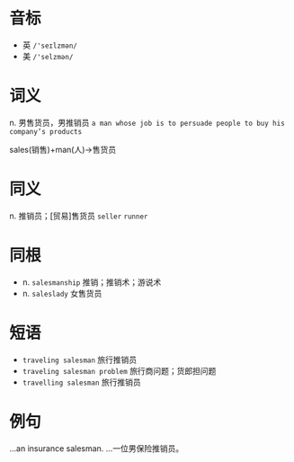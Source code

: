 # 音标

- 英 `/'seɪlzmən/`
- 美 `/'selzmən/`

# 词义

n. 男售货员，男推销员
`a man whose job is to persuade people to buy his company’s products`



sales(销售)+man(人)→售货员

# 同义

n. 推销员；[贸易]售货员
`seller` `runner`

# 同根

- n. `salesmanship` 推销；推销术；游说术
- n. `saleslady` 女售货员

# 短语

- `traveling salesman` 旅行推销员
- `traveling salesman problem` 旅行商问题；货郎担问题
- `travelling salesman` 旅行推销员

# 例句

...an insurance salesman.
…一位男保险推销员。


